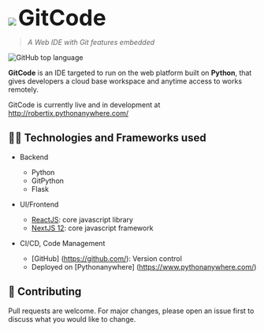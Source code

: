 <p>
    <img src="public/favicon.ico"/> <span style="font-size: 45px; font-weight: bold">GitCode</span>
</p>

> _A Web IDE with Git features embedded_

![GitHub top language](https://img.shields.io/github/languages/top/isaacrobert33/GitCode?color=yellow&label=JavaScript)

**GitCode** is an IDE targeted to run on the web platform built on **Python**, that gives developers a cloud base workspace and anytime access to works remotely.

GitCode is currently live and in development at http://robertix.pythonanywhere.com/

## 👷🏽 Technologies and Frameworks used
* Backend
    * Python
    * GitPython
    * Flask

* UI/Frontend
    * [ReactJS](https://reactjs.org/): core javascript library
    * [NextJS 12](https://nextjs.org/): core javascript framework

* CI/CD, Code Management
    * [GitHub] (https://github.com/): Version control
    * Deployed on [Pythonanywhere] (https://www.pythonanywhere.com/)

## 📂 Contributing
Pull requests are welcome. For major changes, please open an issue first to discuss what you would like to change.
